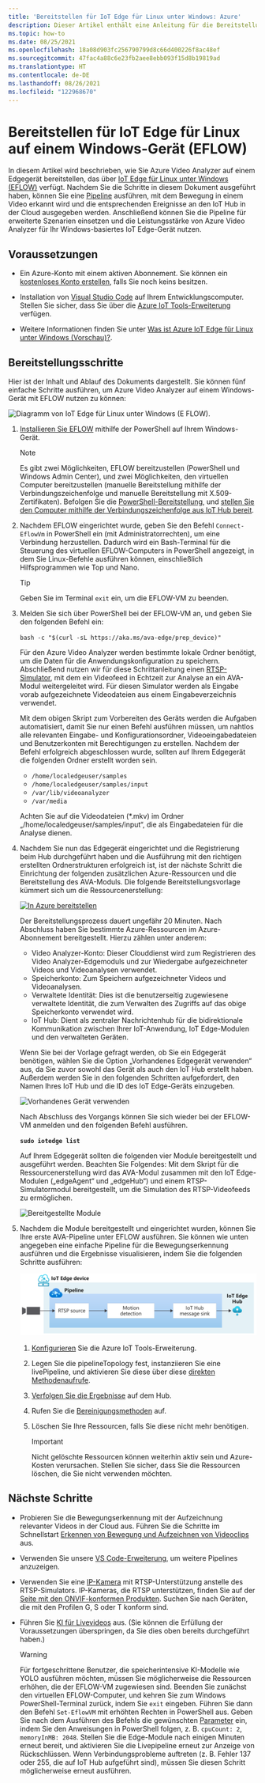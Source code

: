 ```yaml
---
title: 'Bereitstellen für IoT Edge für Linux unter Windows: Azure'
description: Dieser Artikel enthält eine Anleitung für die Bereitstellung für IoT Edge für Linux auf einem Windows-Gerät.
ms.topic: how-to
ms.date: 08/25/2021
ms.openlocfilehash: 18a08d903fc256790799d8c66d400226f8ac48ef
ms.sourcegitcommit: 47fac4a88c6e23fb2aee8ebb093f15d8b19819ad
ms.translationtype: HT
ms.contentlocale: de-DE
ms.lasthandoff: 08/26/2021
ms.locfileid: "122968670"
---
```

# <a name="deploy-to-an-iot-edge-for-linux-on-windows-eflow-device"></a>Bereitstellen für IoT Edge für Linux auf einem Windows-Gerät (EFLOW)

In diesem Artikel wird beschrieben, wie Sie Azure Video Analyzer auf einem Edgegerät bereitstellen, das über [IoT Edge für Linux unter Windows (EFLOW)](../../iot-edge/iot-edge-for-linux-on-windows.md) verfügt. Nachdem Sie die Schritte in diesem Dokument ausgeführt haben, können Sie eine [Pipeline](pipeline.md) ausführen, mit dem Bewegung in einem Video erkannt wird und die entsprechenden Ereignisse an den IoT Hub in der Cloud ausgegeben werden. Anschließend können Sie die Pipeline für erweiterte Szenarien einsetzen und die Leistungsstärke von Azure Video Analyzer für Ihr Windows-basiertes IoT Edge-Gerät nutzen.

## <a name="prerequisites"></a>Voraussetzungen 

* Ein Azure-Konto mit einem aktiven Abonnement. Sie können ein [kostenloses Konto erstellen](https://azure.microsoft.com/free/?WT.mc_id=A261C142F), falls Sie noch keins besitzen.

* Installation von [Visual Studio Code](https://code.visualstudio.com/) auf Ihrem Entwicklungscomputer. Stellen Sie sicher, dass Sie über die [Azure IoT Tools-Erweiterung](https://marketplace.visualstudio.com/items?itemName=vsciot-vscode.azure-iot-tools) verfügen.
* Weitere Informationen finden Sie unter [Was ist Azure IoT Edge für Linux unter Windows (Vorschau)?](../../iot-edge/iot-edge-for-linux-on-windows.md).

## <a name="deployment-steps"></a>Bereitstellungsschritte

Hier ist der Inhalt und Ablauf des Dokuments dargestellt. Sie können fünf einfache Schritte ausführen, um Azure Video Analyzer auf einem Windows-Gerät mit EFLOW nutzen zu können:

![Diagramm von IoT Edge für Linux unter Windows (E FLOW).](./media/deploy-iot-edge-linux-on-windows/eflow.png)

1. [Installieren Sie EFLOW](../../iot-edge/how-to-install-iot-edge-on-windows.md) mithilfe der PowerShell auf Ihrem Windows-Gerät.

    > [!NOTE]
    > Es gibt zwei Möglichkeiten, EFLOW bereitzustellen (PowerShell und Windows Admin Center), und zwei Möglichkeiten, den virtuellen Computer bereitzustellen (manuelle Bereitstellung mithilfe der Verbindungszeichenfolge und manuelle Bereitstellung mit X.509-Zertifikaten). Befolgen Sie die [PowerShell-Bereitstellung](../../iot-edge/how-to-install-iot-edge-on-windows.md#create-a-new-deployment), und [stellen Sie den Computer mithilfe der Verbindungszeichenfolge aus IoT Hub bereit](../../iot-edge/how-to-install-iot-edge-on-windows.md#manual-provisioning-using-the-connection-string).

1. Nachdem EFLOW eingerichtet wurde, geben Sie den Befehl `Connect-EflowVm` in PowerShell ein (mit Administratorrechten), um eine Verbindung herzustellen. Dadurch wird ein Bash-Terminal für die Steuerung des virtuellen EFLOW-Computers in PowerShell angezeigt, in dem Sie Linux-Befehle ausführen können, einschließlich Hilfsprogrammen wie Top und Nano. 

    > [!TIP] 
    > Geben Sie im Terminal `exit` ein, um die EFLOW-VM zu beenden.

1. Melden Sie sich über PowerShell bei der EFLOW-VM an, und geben Sie den folgenden Befehl ein:

    `bash -c "$(curl -sL https://aka.ms/ava-edge/prep_device)"`

    Für den Azure Video Analyzer werden bestimmte lokale Ordner benötigt, um die Daten für die Anwendungskonfiguration zu speichern. Abschließend nutzen wir für diese Schrittanleitung einen [RTSP-Simulator](https://github.com/Azure/video-analyzer/tree/main/edge-modules/sources/rtspsim-live555), mit dem ein Videofeed in Echtzeit zur Analyse an ein AVA-Modul weitergeleitet wird. Für diesen Simulator werden als Eingabe vorab aufgezeichnete Videodateien aus einem Eingabeverzeichnis verwendet. 

    Mit dem obigen Skript zum Vorbereiten des Geräts werden die Aufgaben automatisiert, damit Sie nur einen Befehl ausführen müssen, um nahtlos alle relevanten Eingabe- und Konfigurationsordner, Videoeingabedateien und Benutzerkonten mit Berechtigungen zu erstellen. Nachdem der Befehl erfolgreich abgeschlossen wurde, sollten auf Ihrem Edgegerät die folgenden Ordner erstellt worden sein. 

    * `/home/localedgeuser/samples`
    * `/home/localedgeuser/samples/input`
    * `/var/lib/videoanalyzer`
    * `/var/media`

    Achten Sie auf die Videodateien (*.mkv) im Ordner „/home/localedgeuser/samples/input“, die als Eingabedateien für die Analyse dienen. 
    
1. Nachdem Sie nun das Edgegerät eingerichtet und die Registrierung beim Hub durchgeführt haben und die Ausführung mit den richtigen erstellten Ordnerstrukturen erfolgreich ist, ist der nächste Schritt die Einrichtung der folgenden zusätzlichen Azure-Ressourcen und die Bereitstellung des AVA-Moduls. Die folgende Bereitstellungsvorlage kümmert sich um die Ressourcenerstellung:

    [![In Azure bereitstellen](https://aka.ms/deploytoazurebutton)](https://aka.ms/ava-click-to-deploy)
    
    Der Bereitstellungsprozess dauert ungefähr 20 Minuten. Nach Abschluss haben Sie bestimmte Azure-Ressourcen im Azure-Abonnement bereitgestellt. Hierzu zählen unter anderem:

    * Video Analyzer-Konto: Dieser Clouddienst wird zum Registrieren des Video Analyzer-Edgemoduls und zur Wiedergabe aufgezeichneter Videos und Videoanalysen verwendet.
    * Speicherkonto: Zum Speichern aufgezeichneter Videos und Videoanalysen.
    * Verwaltete Identität: Dies ist die benutzerseitig zugewiesene verwaltete Identität, die zum Verwalten des Zugriffs auf das obige Speicherkonto verwendet wird.
    * IoT Hub: Dient als zentraler Nachrichtenhub für die bidirektionale Kommunikation zwischen Ihrer IoT-Anwendung, IoT Edge-Modulen und den verwalteten Geräten.

    Wenn Sie bei der Vorlage gefragt werden, ob Sie ein Edgegerät benötigen, wählen Sie die Option „Vorhandenes Edgegerät verwenden“ aus, da Sie zuvor sowohl das Gerät als auch den IoT Hub erstellt haben. Außerdem werden Sie in den folgenden Schritten aufgefordert, den Namen Ihres IoT Hub und die ID des IoT Edge-Geräts einzugeben.  
    
    ![Vorhandenes Gerät verwenden](./media/deploy-iot-edge-linux-on-windows/use-existing-device.png) 

    Nach Abschluss des Vorgangs können Sie sich wieder bei der EFLOW-VM anmelden und den folgenden Befehl ausführen.

    **`sudo iotedge list`**

    Auf Ihrem Edgegerät sollten die folgenden vier Module bereitgestellt und ausgeführt werden. Beachten Sie Folgendes: Mit dem Skript für die Ressourcenerstellung wird das AVA-Modul zusammen mit den IoT Edge-Modulen („edgeAgent“ und „edgeHub“) und einem RTSP-Simulatormodul bereitgestellt, um die Simulation des RTSP-Videofeeds zu ermöglichen.
    
    ![Bereitgestellte Module](./media/vscode-common-screenshots/avaedge-module.png)
    
1. Nachdem die Module bereitgestellt und eingerichtet wurden, können Sie Ihre erste AVA-Pipeline unter EFLOW ausführen. Sie können wie unten angegeben eine einfache Pipeline für die Bewegungserkennung ausführen und die Ergebnisse visualisieren, indem Sie die folgenden Schritte ausführen:

    ![Auf Bewegungserkennung basierter Video Analyzer](./media/get-started-detect-motion-emit-events/motion-detection.svg)

    1. [Konfigurieren](get-started-detect-motion-emit-events.md#prepare-to-monitor-the-modules) Sie die Azure IoT Tools-Erweiterung.
    1. Legen Sie die pipelineTopology fest, instanziieren Sie eine livePipeline, und aktivieren Sie diese über diese [direkten Methodenaufrufe](get-started-detect-motion-emit-events.md#use-direct-method-calls).
    1. [Verfolgen Sie die Ergebnisse](get-started-detect-motion-emit-events.md#observe-results) auf dem Hub.
    1. Rufen Sie die [Bereinigungsmethoden](get-started-detect-motion-emit-events.md#deactivate-the-live-pipeline) auf.
    1. Löschen Sie Ihre Ressourcen, falls Sie diese nicht mehr benötigen.

        > [!IMPORTANT]
        > Nicht gelöschte Ressourcen können weiterhin aktiv sein und Azure-Kosten verursachen. Stellen Sie sicher, dass Sie die Ressourcen löschen, die Sie nicht verwenden möchten.
   
## <a name="next-steps"></a>Nächste Schritte

* Probieren Sie die Bewegungserkennung mit der Aufzeichnung relevanter Videos in der Cloud aus. Führen Sie die Schritte im Schnellstart [Erkennen von Bewegung und Aufzeichnen von Videoclips](detect-motion-record-video-edge-devices.md) aus.
* Verwenden Sie unsere [VS Code-Erweiterung](https://marketplace.visualstudio.com/items?itemName=ms-azuretools.live-video-analytics-edge), um weitere Pipelines anzuzeigen.
* Verwenden Sie eine [IP-Kamera](https://en.wikipedia.org/wiki/IP_camera) mit RTSP-Unterstützung anstelle des RTSP-Simulators. IP-Kameras, die RTSP unterstützen, finden Sie auf der [Seite mit den ONVIF-konformen Produkten](https://www.onvif.org/conformant-products/). Suchen Sie nach Geräten, die mit den Profilen G, S oder T konform sind.
* Führen Sie [KI für Livevideos](analyze-live-video-use-your-model-http.md#overview) aus. (Sie können die Erfüllung der Voraussetzungen überspringen, da Sie dies oben bereits durchgeführt haben.)

    > [!WARNING] 
    > Für fortgeschrittene Benutzer, die speicherintensive KI-Modelle wie YOLO ausführen möchten, müssen Sie möglicherweise die Ressourcen erhöhen, die der EFLOW-VM zugewiesen sind. Beenden Sie zunächst den virtuellen EFLOW-Computer, und kehren Sie zum Windows PowerShell-Terminal zurück, indem Sie `exit` eingeben. Führen Sie dann den Befehl `Set-EflowVM` mit erhöhten Rechten in PowerShell aus. Geben Sie nach dem Ausführen des Befehls die gewünschten [Parameter](../../iot-edge/reference-iot-edge-for-linux-on-windows-functions.md#set-eflowvm) ein, indem Sie den Anweisungen in PowerShell folgen, z. B. `cpuCount: 2`, `memoryInMB: 2048`. Stellen Sie die Edge-Module nach einigen Minuten erneut bereit, und aktivieren Sie die Livepipeline erneut zur Anzeige von Rückschlüssen. Wenn Verbindungsprobleme auftreten (z. B. Fehler 137 oder 255, die auf IoT Hub aufgeführt sind), müssen Sie diesen Schritt möglicherweise erneut ausführen. 
